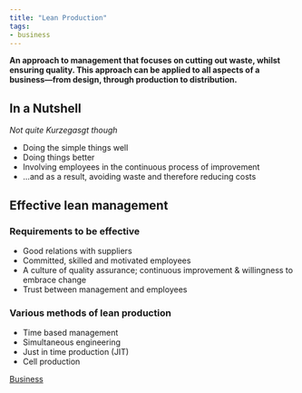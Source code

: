 ```yaml
---
title: "Lean Production"
tags:
- business
---
```


**An approach to management that focuses on cutting out waste, whilst ensuring quality. This approach can be applied to all aspects of a business—from design, through production to distribution.**

## In a Nutshell
*Not quite Kurzegasgt though*

- Doing the simple things well
- Doing things better
- Involving employees in the continuous process of improvement
- ...and as a result, avoiding waste and therefore reducing costs


## Effective lean management

### Requirements to be effective
- Good relations with suppliers
- Committed, skilled and motivated employees
- A culture of quality assurance; continuous improvement & willingness to embrace change
- Trust between management and employees

### Various methods of lean production
- Time based management
- Simultaneous engineering
- Just in time production (JIT)
- Cell production



[Business](/Business)